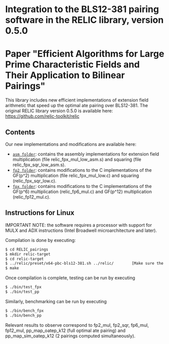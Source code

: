 # Integration to the BLS12-381 pairing software in the RELIC library, version 0.5.0
# Paper "Efficient Algorithms for Large Prime Characteristic Fields and Their Application to Bilinear Pairings"

This library includes new efficient implementations of extension field arithmetic that speed up the optimal ate pairing over BLS12-381. 
The original RELIC library version 0.5.0 is available here: https://github.com/relic-toolkit/relic


## Contents

Our new implementations and modifications are available here:

* [`asm folder`](RELIC_pairings/relic/src/low/x64-asm-382/): contains the assembly implementations for extension field multiplication
(file relic_fpx_mul_low_asm.s) and squaring (file relic_fpx_sqr_low_asm.s).
* [`fp2 folder`](RELIC_pairings/relic/src/low/easy/): contains modifications to the C implementations of the GF(p^2) multiplication
(file relic_fpx_mul_low.c) and squaring (relic_fpx_sqr_low.c).
* [`fpx folder`](RELIC_pairings/relic/src/fpx/): contains modifications to the C implementations of the GF(p^6) multiplication
(relic_fp6_mul.c) and GF(p^12) multiplication (relic_fp12_mul.c).


## Instructions for Linux

IMPORTANT NOTE: the software requires a processor with support for MULX and ADX instructions (Intel Broadwell microarchitecture and later).

Compilation is done by executing:

```sh
$ cd RELIC_pairings
$ mkdir relic-target
$ cd relic-target
$ ../relic/preset/x64-pbc-bls12-381.sh ../relic/        [Make sure the .sh file has permission as executable]
$ make
```

Once compilation is complete, testing can be run by executing 

```sh
$ ./bin/test_fpx
$ ./bin/test_pp
```

Similarly, benchmarking can be run by executing 

```sh
$ ./bin/bench_fpx
$ ./bin/bench_pp
```

Relevant results to observe correspond to fp2_mul, fp2_sqr, fp6_mul, fp12_mul, pp_map_oatep_k12 (full optimal ate pairing) and
pp_map_sim_oatep_k12 (2 pairings computed simultaneously).

